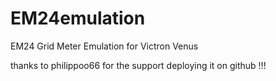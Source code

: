# EM24emulation
EM24 Grid Meter Emulation for Victron Venus

thanks to philippoo66 for the support deploying it on github !!!
